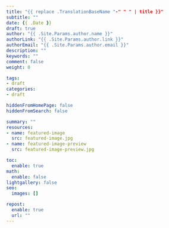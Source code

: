 ```yaml
---
title: "{{ replace .TranslationBaseName "-" " " | title }}"
subtitle: ""
date: {{ .Date }}
draft: true
author: "{{ .Site.Params.author.name }}"
authorLink: "{{ .Site.Params.author.link }}"
authorEmail: "{{ .Site.Params.author.email }}"
description: ""
keywords: ""
comment: false
weight: 0

tags:
- draft
categories:
- draft

hiddenFromHomePage: false
hiddenFromSearch: false

summary: ""
resources:
- name: featured-image
  src: featured-image.jpg
- name: featured-image-preview
  src: featured-image-preview.jpg

toc:
  enable: true
math:
  enable: false
lightgallery: false
seo:
  images: []

repost:
  enable: true
  url: ""
---
```

